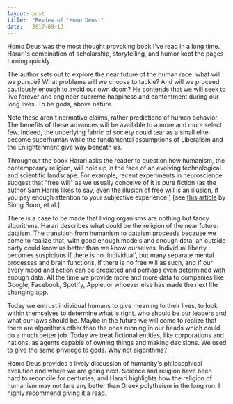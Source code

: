 ```yaml
---
layout: post
title:  "Review of 'Homo Deus'"
date:   2017-09-13 
---
```


Homo Deus was the most thought provoking book I've read in a long time. Harari's combination of scholarship, storytelling, and humor kept the pages turning quickly.

The author sets out to explore the near future of the human race: what will we pursue? What problems will we choose to tackle? And will we proceed cautiously enough to avoid our own doom? He contends that we will seek to live forever and engineer supreme happiness and contentment during our long lives. To be gods, above nature. 

Note these aren't normative claims, rather predictions of human behavior. The benefits of these advances will be available to a more and more select few. Indeed, the underlying fabric of society could tear as a small elite become superhuman while the fundamental assumptions of Liberalism and the Enlightenment give way beneath us.

Throughout the book Harari asks the reader to question how humanism, the contemporary religion, will hold up in the face of an evolving technological and scientific landscape. For example, recent experiments in neuroscience suggest that "free will" as we usually conceive of it is pure fiction (as the author Sam Harris likes to say, even the illusion of free will is an illusion, if you pay enough attention to your subjective experience.) [see <a href=http://www.rifters.com/real/articles/NatureNeuroScience_Soon_et_al.pdf>this article</a> by Siong Soon, et al.]

There is a case to be made that living organisms are nothing but fancy algorithms. Harari describes what could be the religion of the near future: dataism. The transition from humanism to dataism proceeds because we come to realize that, with good enough models and enough data, an outside party could know us better than we know ourselves. Individual liberty becomes suspicious if there is no 'individual', but many separate mental processes and brain functions, if there is no free will as such, and if our every mood and action can be predicted and perhaps even determined with enough data. All the time we provide more and more data to companies like Google, Facebook, Spotify, Apple, or whoever else has made the next life changing app.

Today we entrust individual humans to give meaning to their lives, to look within themselves to determine what is right, who should be our leaders and what our laws should be. Maybe in the future we will come to realize that there are algorithms other than the ones running in our heads which could do a much better job. Today we treat fictional entities, like corporations and nations, as agents capable of owning things and making decisions. We used to give the same privilege to gods. Why not algorithms? 

Homo Deus provides a lively discussion of humanity's philosophical evolution and where we are going next. Science and religion have been hard to reconcile for centuries, and Harari highlights how the religion of humanism may not fare any better than Greek polytheism in the long run. I highly recommend giving it a read. 
